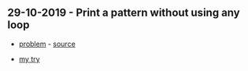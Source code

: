 ## 29-10-2019 - Print a pattern without using any loop

-  [problem](29-10-2019/problem.PNG) -  [source](https://www.geeksforgeeks.org/print-a-pattern-without-using-any-loop) 

-  [my try](29-10-2019/try.php)



